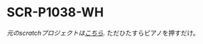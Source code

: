 # SCR-P1038-WH
*元のscratchプロジェクトは[こちら](https://scratch.mit.edu/projects/1107874747).*
ただひたすらピアノを押すだけ。
